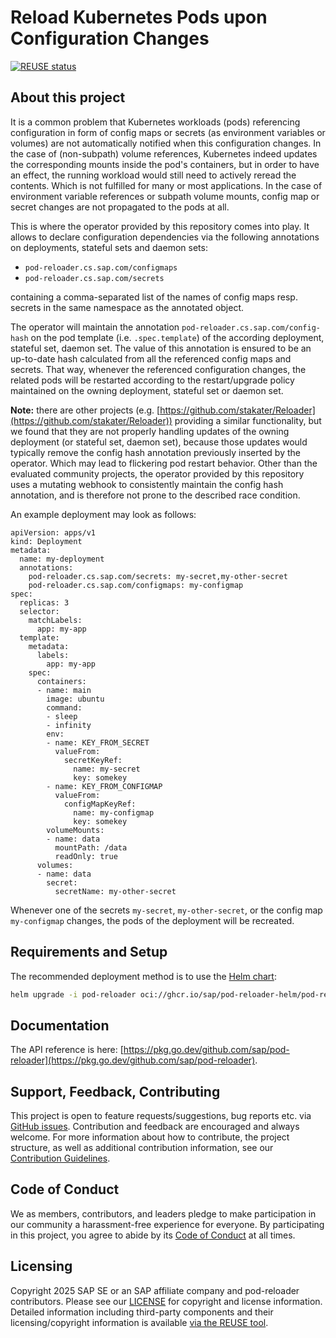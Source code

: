 # Reload Kubernetes Pods upon Configuration Changes

[![REUSE status](https://api.reuse.software/badge/github.com/SAP/pod-reloader)](https://api.reuse.software/info/github.com/SAP/pod-reloader)

## About this project

It is a common problem that Kubernetes workloads (pods) referencing configuration in form of config maps or secrets (as environment variables or volumes) are not automatically notified when this configuration changes. In the case of (non-subpath) volume references, Kubernetes indeed updates the corresponding mounts inside the pod's containers, but in order to have an effect, the running workload would still need to actively reread the contents. Which is not fulfilled for many or most applications. In the case of environment variable references or subpath volume mounts, config map or secret changes are not propagated to the pods at all.

This is where the operator provided by this repository comes into play. It allows to declare configuration dependencies via the following annotations on deployments, stateful sets and daemon sets:

- `pod-reloader.cs.sap.com/configmaps`
- `pod-reloader.cs.sap.com/secrets`

containing a comma-separated list of the names of config maps resp. secrets in the same namespace as the annotated object.

The operator will maintain the annotation `pod-reloader.cs.sap.com/config-hash` on the pod template (i.e. `.spec.template`) of the according deployment, stateful set, daemon set.
The value of this annotation is ensured to be an up-to-date hash calculated from all the referenced config maps and secrets. That way, whenever the referenced configuration changes, the related pods will be restarted according to the restart/upgrade policy maintained on the owning deployment, stateful set or daemon set.

**Note:** there are other projects (e.g. [https://github.com/stakater/Reloader](https://github.com/stakater/Reloader)) providing a similar functionality, but we found that they are not properly handling updates of the owning deployment (or stateful set, daemon set), because those updates would typically remove the config hash annotation previously inserted by the operator. Which may lead to flickering pod restart behavior. Other than the evaluated community projects, the operator provided by this repository uses a mutating webhook to consistently maintain the config hash annotation, and is therefore not prone to the described race condition.

An example deployment may look as follows:

```
apiVersion: apps/v1
kind: Deployment
metadata:
  name: my-deployment
  annotations:
    pod-reloader.cs.sap.com/secrets: my-secret,my-other-secret
    pod-reloader.cs.sap.com/configmaps: my-configmap
spec:
  replicas: 3
  selector:
    matchLabels:
      app: my-app
  template:
    metadata:
      labels:
        app: my-app
    spec:
      containers:
      - name: main
        image: ubuntu
        command:
        - sleep
        - infinity
        env:
        - name: KEY_FROM_SECRET
          valueFrom:
            secretKeyRef:
              name: my-secret
              key: somekey
        - name: KEY_FROM_CONFIGMAP
          valueFrom:
            configMapKeyRef:
              name: my-configmap
              key: somekey
        volumeMounts:
        - name: data
          mountPath: /data
          readOnly: true
      volumes:
      - name: data
        secret:
          secretName: my-other-secret
```

Whenever one of the secrets `my-secret`, `my-other-secret`, or the config map `my-configmap` changes, the pods of the deployment will be recreated.

## Requirements and Setup

The recommended deployment method is to use the [Helm chart](https://github.com/sap/pod-reloader-helm):

```bash
helm upgrade -i pod-reloader oci://ghcr.io/sap/pod-reloader-helm/pod-reloader
```

## Documentation
 
The API reference is here: [https://pkg.go.dev/github.com/sap/pod-reloader](https://pkg.go.dev/github.com/sap/pod-reloader).

## Support, Feedback, Contributing

This project is open to feature requests/suggestions, bug reports etc. via [GitHub issues](https://github.com/SAP/pod-reloader/issues). Contribution and feedback are encouraged and always welcome. For more information about how to contribute, the project structure, as well as additional contribution information, see our [Contribution Guidelines](CONTRIBUTING.md).

## Code of Conduct

We as members, contributors, and leaders pledge to make participation in our community a harassment-free experience for everyone. By participating in this project, you agree to abide by its [Code of Conduct](https://github.com/SAP/.github/blob/main/CODE_OF_CONDUCT.md) at all times.

## Licensing

Copyright 2025 SAP SE or an SAP affiliate company and pod-reloader contributors. Please see our [LICENSE](LICENSE) for copyright and license information. Detailed information including third-party components and their licensing/copyright information is available [via the REUSE tool](https://api.reuse.software/info/github.com/SAP/pod-reloader).
